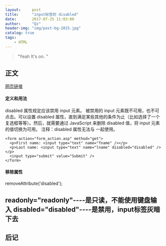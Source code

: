 ```yaml
---
layout:     post
title:      "input标签的 disabled"
date:       2017-07-25 11:03:00
author:     "Qz"
header-img: "img/post-bg-2015.jpg"
catalog: true
tags:
    - HTML
---
```


> “Yeah It's on. ”


## 正文
[网页链接](http://www.w3school.com.cn/tags/att_input_disabled.asp)

#### 定义和用法
disabled 属性规定应该禁用 input 元素。
被禁用的 input 元素既不可用，也不可点击。可以设置 disabled 属性，直到满足某些其他的条件为止（比如选择了一个复选框等等）。然后，就需要通过 JavaScript 来删除 disabled 值，将 input 元素的值切换为可用。
注释：disabled 属性无法与 <input type="hidden"> 一起使用。


```
<form action="form_action.asp" method="get">
  <p>First name: <input type="text" name="fname" /></p>
  <p>Last name: <input type="text" name="lname" disabled="disabled" /></p>
  <input type="submit" value="Submit" />
</form>
```
#### 移除属性
removeAttribute('disabled');

readonly="readonly"----是只读，不能使用键盘输入
disabled="disabled"----是禁用，input标签灰暗下去
---

## 后记
